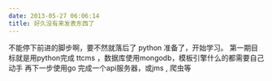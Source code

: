 ```yaml
---
date: 2013-05-27 06:06:14
title: 好久没有来发表东西了
---
```



不能停下前进的脚步啊，要不然就落后了
python 准备了，开始学习。 第一期目标就是用python完成 ttcms ，数据库使用mongodb，模板引擎什么的都需要自己动手
再下一步使用go 完成一个api服务器，或jms , 爬虫等